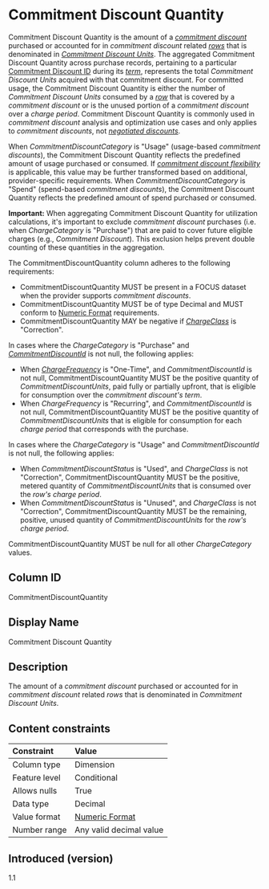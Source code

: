 # Commitment Discount Quantity

Commitment Discount Quantity is the amount of a [*commitment discount*](#commitment-discount) purchased or accounted for in *commitment discount* related [*rows*](#glossary:row) that is denominated in [*Commitment Discount Units*](#glossary:commitmentdiscountunit). The aggregated Commitment Discount Quantity across purchase records, pertaining to a particular [Commitment Discount ID](#commitmentdiscountid) during its [*term*](#glossary:term), represents the total *Commitment Discount Units* acquired with that commitment discount. For committed usage, the Commitment Discount Quantity is either the number of *Commitment Discount Units* consumed by a [*row*](glossary:#row) that is covered by a *commitment discount* or is the unused portion of a *commitment discount* over a *charge period*. Commitment Discount Quantity is commonly used in *commitment discount* analysis and optimization use cases and only applies to *commitment discounts*, not [*negotiated discounts*](#glossary:negotiated-discount).

When *CommitmentDiscountCategory* is "Usage" (usage-based *commitment discounts*), the Commitment Discount Quantity reflects the predefined amount of usage purchased or consumed. If [*commitment discount flexibility*](glossary:commitment-discount-flexibility) is applicable, this value may be further transformed based on additional, provider-specific requirements. When *CommitmentDiscountCategory* is "Spend" (spend-based *commitment discounts*), the Commitment Discount Quantity reflects the predefined amount of spend purchased or consumed.

**Important:** When aggregating Commitment Discount Quantity for utilization calculations, it's important to exclude *commitment discount* purchases (i.e. when *ChargeCategory* is "Purchase") that are paid to cover future eligible charges (e.g., *Commitment Discount*). This exclusion helps prevent double counting of these quantities in the aggregation.

The CommitmentDiscountQuantity column adheres to the following requirements:

* CommitmentDiscountQuantity MUST be present in a FOCUS dataset when the provider supports *commitment discounts*.
* CommitmentDiscountQuantity MUST be of type Decimal and MUST conform to [Numeric Format](#numericformat) requirements.
* CommitmentDiscountQuantity MAY be negative if [*ChargeClass*](#chargeclass) is "Correction".

In cases where the *ChargeCategory* is "Purchase" and [*CommitmentDiscountId*](#commitmentdiscountid) is not null, the following applies:

* When [*ChargeFrequency*](#chargefrequency) is "One-Time", and *CommitmentDiscountId* is not null, CommitmentDiscountQuantity MUST be the positive quantity of *CommitmentDiscountUnits*, paid fully or partially upfront, that is eligible for consumption over the *commitment discount's* *term*.
* When *ChargeFrequency* is "Recurring", and *CommitmentDiscountId* is not null, CommitmentDiscountQuantity MUST be the positive quantity of *CommitmentDiscountUnits* that is eligible for consumption for each *charge period* that corresponds with the purchase.

In cases where the *ChargeCategory* is "Usage" and *CommitmentDiscountId* is not null, the following applies:

* When *CommitmentDiscountStatus* is "Used", and *ChargeClass* is not "Correction", CommitmentDiscountQuantity MUST be the positive, metered quantity of *CommitmentDiscountUnits* that is consumed over the *row's* *charge period*.
* When *CommitmentDiscountStatus* is "Unused", and *ChargeClass* is not "Correction", CommitmentDiscountQuantity MUST be the remaining, positive, unused quantity of *CommitmentDiscountUnits* for the *row's* *charge period*.

CommitmentDiscountQuantity MUST be null for all other *ChargeCategory* values.

## Column ID

CommitmentDiscountQuantity

## Display Name

Commitment Discount Quantity

## Description

The amount of a *commitment discount* purchased or accounted for in *commitment discount* related *rows* that is denominated in *Commitment Discount Units*.

## Content constraints

| Constraint      | Value            |
|:----------------|:-----------------|
| Column type     | Dimension        |
| Feature level   | Conditional      |
| Allows nulls    | True             |
| Data type       | Decimal          |
| Value format    | [Numeric Format](#numericformat) |
| Number range    | Any valid decimal value |

## Introduced (version)

1.1
